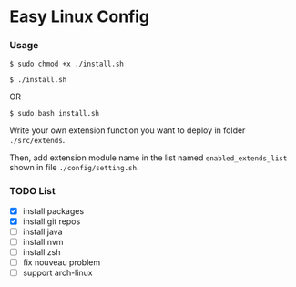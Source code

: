 # Easy Linux Config

### Usage

```
$ sudo chmod +x ./install.sh

$ ./install.sh
```

OR

```
$ sudo bash install.sh
```

Write your own extension function you want to deploy in folder `./src/extends`.

Then, add extension module name in the list named `enabled_extends_list` shown in file `./config/setting.sh`.

### TODO List

- [x] install packages
- [x] install git repos
- [ ] install java
- [ ] install nvm
- [ ] install zsh
- [ ] fix nouveau problem
- [ ] support arch-linux